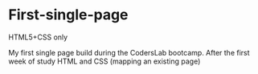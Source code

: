 # First-single-page
HTML5+CSS only

My first single page build during the CodersLab bootcamp.
After the first week of study HTML and CSS (mapping an existing page)


